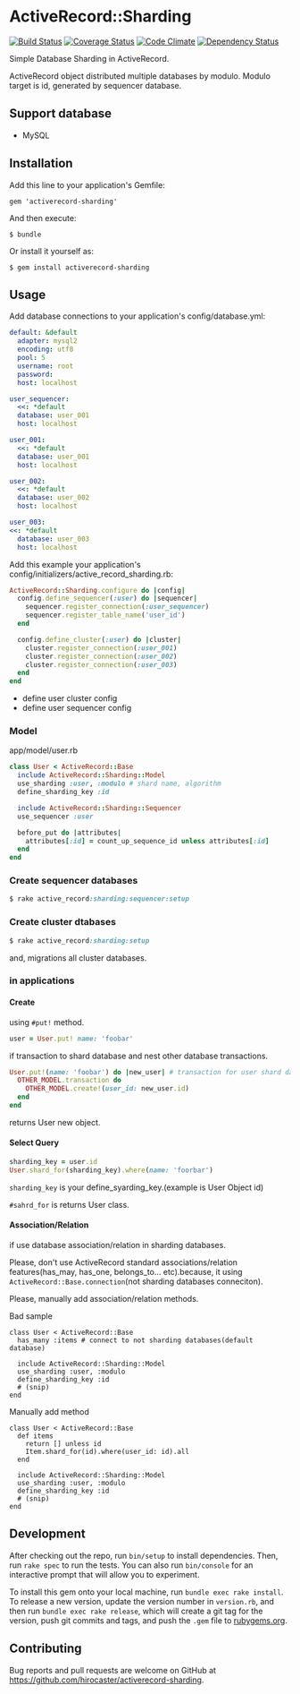 # ActiveRecord::Sharding

[![Build Status](https://travis-ci.org/hirocaster/activerecord-sharding.svg)](https://travis-ci.org/hirocaster/activerecord-sharding) [![Coverage Status](https://coveralls.io/repos/hirocaster/activerecord-sharding/badge.svg?branch=master&service=github)](https://coveralls.io/github/hirocaster/activerecord-sharding?branch=master) [![Code Climate](https://codeclimate.com/github/hirocaster/activerecord-sharding/badges/gpa.svg)](https://codeclimate.com/github/hirocaster/activerecord-sharding) [![Dependency Status](https://gemnasium.com/hirocaster/activerecord-sharding.svg)](https://gemnasium.com/hirocaster/activerecord-sharding)

Simple Database Sharding in ActiveRecord.

ActiveRecord object distributed multiple databases by modulo.
Modulo target is id, generated by sequencer database.

## Support database

- MySQL

## Installation

Add this line to your application's Gemfile:

    gem 'activerecord-sharding'

And then execute:

    $ bundle

Or install it yourself as:

    $ gem install activerecord-sharding

## Usage

Add database connections to your application's config/database.yml:

```yaml
default: &default
  adapter: mysql2
  encoding: utf8
  pool: 5
  username: root
  password:
  host: localhost

user_sequencer:
  <<: *default
  database: user_001
  host: localhost

user_001:
  <<: *default
  database: user_001
  host: localhost

user_002:
  <<: *default
  database: user_002
  host: localhost

user_003:
<<: *default
  database: user_003
  host: localhost
```

Add this example  your application's config/initializers/active_record_sharding.rb:

```ruby
ActiveRecord::Sharding.configure do |config|
  config.define_sequencer(:user) do |sequencer|
    sequencer.register_connection(:user_sequencer)
    sequencer.register_table_name('user_id')
  end

  config.define_cluster(:user) do |cluster|
    cluster.register_connection(:user_001)
    cluster.register_connection(:user_002)
    cluster.register_connection(:user_003)
  end
end
```

- define user cluster config
- define user sequencer config

### Model

app/model/user.rb

```ruby
class User < ActiveRecord::Base
  include ActiveRecord::Sharding::Model
  use_sharding :user, :modulo # shard name, algorithm
  define_sharding_key :id

  include ActiveRecord::Sharding::Sequencer
  use_sequencer :user

  before_put do |attributes|
    attributes[:id] = count_up_sequence_id unless attributes[:id]
  end
end
```


### Create sequencer databases

```ruby
$ rake active_record:sharding:sequencer:setup
```

### Create cluster dtabases

```ruby
$ rake active_record:sharding:setup
```

and, migrations all cluster databases.

### in applications

#### Create

using `#put!` method.

```ruby
user = User.put! name: 'foobar'
```

if transaction to shard database and nest other database transactions.

```ruby
User.put!(name: 'foobar') do |new_user| # transaction for user shard database
  OTHER_MODEL.transaction do
    OTHER_MODEL.create!(user_id: new_user.id)
  end
end
```

returns User new object.

#### Select Query

```ruby
sharding_key = user.id
User.shard_for(sharding_key).where(name: 'foorbar')
```

`sharding_key` is your define_syarding_key.(example is User Object id)

`#sahrd_for` is returns User class.

#### Association/Relation

if use database association/relation in sharding databases.

Please, don't use ActiveRecord standard associations/relation features(has_may, has_one, belongs_to... etc).because, it using `ActiveRecord::Base.connection`(not sharding databases conneciton).

Please, manually add association/relation methods.

Bad sample

```
class User < ActiveRecord::Base
  has_many :items # connect to not sharding databases(default database)

  include ActiveRecord::Sharding::Model
  use_sharding :user, :modulo
  define_sharding_key :id
  # (snip)
end
```

Manually add method

```
class User < ActiveRecord::Base
  def items
    return [] unless id
    Item.shard_for(id).where(user_id: id).all
  end

  include ActiveRecord::Sharding::Model
  use_sharding :user, :modulo
  define_sharding_key :id
  # (snip)
end
```

## Development

After checking out the repo, run `bin/setup` to install dependencies. Then, run `rake spec` to run the tests. You can also run `bin/console` for an interactive prompt that will allow you to experiment.

To install this gem onto your local machine, run `bundle exec rake install`. To release a new version, update the version number in `version.rb`, and then run `bundle exec rake release`, which will create a git tag for the version, push git commits and tags, and push the `.gem` file to [rubygems.org](https://rubygems.org).

## Contributing

Bug reports and pull requests are welcome on GitHub at https://github.com/hirocaster/activerecord-sharding.
